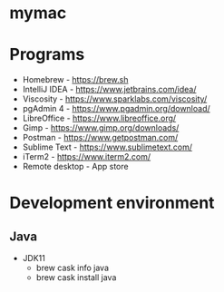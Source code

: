 # mymac

# Programs

* Homebrew - https://brew.sh
* IntelliJ IDEA - https://www.jetbrains.com/idea/
* Viscosity - https://www.sparklabs.com/viscosity/
* pgAdmin 4 - https://www.pgadmin.org/download/
* LibreOffice - https://www.libreoffice.org/
* Gimp - https://www.gimp.org/downloads/
* Postman - https://www.getpostman.com/
* Sublime Text - https://www.sublimetext.com/
* iTerm2 - https://www.iterm2.com/
* Remote desktop - App store

# Development environment

## Java
* JDK11
  * brew cask info java
  * brew cask install java
